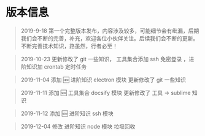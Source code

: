 # 版本信息

> 2019-9-18 第一个完整版本发布，内容涉及较多，可能细节会有纰漏，后期我们会不断的完善，补充，欢迎各位小伙伴关注。后续我们会不断的更新。不断完善技术知识，路虽然，行者必至！

> 2019-10-23 更新修改了 git 一些知识， 工具集合添加 ssh 免密登录 ，进阶知识加 crontab 定时任务

> 2019-11-04 添加 🆕 进阶知识 electron 模块 更新修改了 git 一些知识

> 2019-11-11 添加 🆕 工具集合 docsify 模块 更新修改了 工具 -> sublime 知识

> 2019-11-12 添加 🆕 进阶知识 ssh 模块

> 2019-12-04 修改 进阶知识 node 模块 垃圾回收
